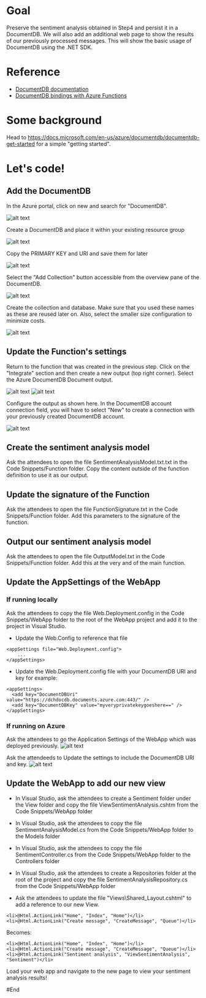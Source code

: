 # Goal
Preserve the sentiment analysis obtained in Step4 and persist it in a DocumentDB. We will also add an additional web page to show the results of our previously processed messages. This will show the basic usage of DocumentDB using the .NET SDK.

# Reference
* [DocumentDB documentation](https://docs.microsoft.com/en-ca/azure/documentdb/)
* [DocumentDB bindings with Azure Functions](https://docs.microsoft.com/en-us/azure/azure-functions/functions-bindings-documentdb)

# Some background
Head to https://docs.microsoft.com/en-us/azure/documentdb/documentdb-get-started for a simple "getting started".

# Let's code!
## Add the DocumentDB
In the Azure portal, click on new and search for "DocumentDB". 

![alt text][img1]

Create a DocumentDB and place it within your existing resource group

![alt text][img2]

Copy the PRIMARY KEY and URI and save them for later

![alt text][img3]

Select the "Add Collection" button accessible from the overview pane of the DocumentDB.

![alt text][img4]

Create the collection and database. Make sure that you used these names as these are reused later on. Also, select the smaller size configuration to minimize costs.

![alt text][img5]

## Update the Function's settings
Return to the function that was created in the previous step. Click on the "Integrate" section and then create a new output (top right corner). Select the Azure DocumentDB Document output.

![alt text][img6]
![alt text][img7]

Configure the output as shown here. In the DocumentDB account connection field, you will have to select "New" to create a connection with your previously created DocumentDB account.

![alt text][img8]

## Create the sentiment analysis model
Ask the attendees to open the file SentimentAnalysisModel.txt.txt in the Code Snippets/Function folder.  Copy the content outside of the function definition to use it as our output.

## Update the signature of the Function
Ask the attendees to open the file FunctionSignature.txt in the Code Snippets/Function folder.  Add this parameters to the signature of the function.

## Output our sentiment analysis model
Ask the attendees to open the file OutputModel.txt in the Code Snippets/Function folder.  Add this at the very and of the main function.

## Update the AppSettings of the WebApp

### If running locally
Ask the attendees to copy the file Web.Deployment.config in the Code Snippets/WebApp folder to the root of the WebApp project and add it to the project in Visual Studio.

* Update the Web.Config to reference that file
```
<appSettings file="Web.Deployment.config">
    ...
</appSettings>
```
* Update the Web.Deployment.config file with your DocumentDB URI and key for example:
```
<appSettings>
  <add key="DocumentDBUri" value="https://dchdocdb.documents.azure.com:443/" />
  <add key="DocumentDBKey" value="myveryprivatekeygoeshere==" />
</appSettings>
```
### If running on Azure

Ask the attendees to go the Application Settings of the WebApp which was deployed previously.
![alt text][img9]

Ask the attendeeds to Update the settings to include the DocumentDB URI and key.
![alt text][img10]

## Update the WebApp to add our new view

* In Visual Studio, ask the attendees to create a Sentiment folder under the View folder and copy the file ViewSentimentAnalysis.cshtm from the Code Snippets/WebApp folder

* In Visual Studio, ask the attendees to copy the file SentimentAnalysisModel.cs from the Code Snippets/WebApp folder to the Models folder

* In Visual Studio, ask the attendees to copy the file SentimentController.cs from the Code Snippets/WebApp folder to the Controllers folder

* In Visual Studio, ask the attendees to create a Repositories folder at the root of the project and copy the file SentimentAnalysisRepository.cs from the Code Snippets/WebApp folder

* Ask the attendees to update the file "Views\Shared\_Layout.cshtml" to add a reference to our new View. 

```
<li>@Html.ActionLink("Home", "Index", "Home")</li>
<li>@Html.ActionLink("Create message", "CreateMessage", "Queue")</li>
```
Becomes:
```
<li>@Html.ActionLink("Home", "Index", "Home")</li>
<li>@Html.ActionLink("Create message", "CreateMessage", "Queue")</li>
<li>@Html.ActionLink("Sentiment analysis", "ViewSentimentAnalysis", "Sentiment")</li>
```

Load your web app and navigate to the new page to view your sentiment analysis results!

#End


[img1]: Media/1-SearchDocDB.PNG "Search for DocumentDB"
[img2]: Media/2-CreateDB.PNG "Create the DocumentDB"
[img3]: Media/3-ObtainKeys.PNG "Obtain the key and url"
[img4]: Media/4-NewCollection.PNG "Select Add Collection"
[img5]: Media/5-CreateCollectionAndDB.PNG "Create the new collection and database"
[img6]: Media/6-NewOutput.PNG "Add a new output binding"
[img7]: Media/7-NewDocumentDBOutput.PNG "Select DocumentDB"
[img8]: Media/8-ConfigureOutputBinding.PNG "Configure the binding"
[img9]: Media/9-AppSettingsOnWebApp.PNG "Go to the App Settings on the Web App"
[img10]: Media/10-UpdateAppSettingsOnWebApp.PNG "Add the DocumentDB URI and Key to the App Settings"

